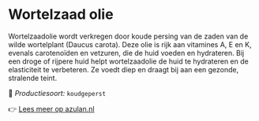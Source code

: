# Wortelzaad olie

Wortelzaadolie wordt verkregen door koude persing van de zaden van de wilde wortelplant (Daucus carota). Deze olie is rijk aan vitamines A, E en K, evenals carotenoïden en vetzuren, die de huid voeden en hydrateren. Bij een droge of rijpere huid helpt wortelzaadolie de huid te hydrateren en de elasticiteit te verbeteren. Ze voedt diep en draagt bij aan een gezonde, stralende teint.

🔧 *Productiesoort:* `koudgeperst`

👉 [Lees meer op azulan.nl](https://azulan.nl/atlas/wortelzaad-olie)